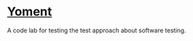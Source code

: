 # [Yoment]([http://example.com](https://www.urbandictionary.com/define.php?term=yolo%20moment))
A code lab for testing the test approach about software testing.
